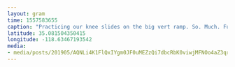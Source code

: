 ```yaml
---
layout: gram
time: 1557583655
caption: "Practicing our knee slides on the big vert ramp. So. Much. Fun.\n\n#moxiskatecamp\n#moxiskatecamp2019"
latitude: 35.081504350415
longitude: -118.63467193542
media:
- media/posts/201905/AQNLi4K1FlQxIYgm0JF0uMEZzQi7dbcRbK0viwjMFNOo4aZ3qr6w1SKmr863O3BSA0GxlrfuKmoxLj4RbuxK2FW7Cau5ySCpmXPA_18030966433157938.mp4
---
```

